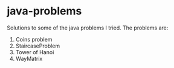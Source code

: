 # java-problems
Solutions to some of the java problems I tried.
The problems are:
  1. Coins problem
  2. StaircaseProblem
  3. Tower of Hanoi
  4. WayMatrix
